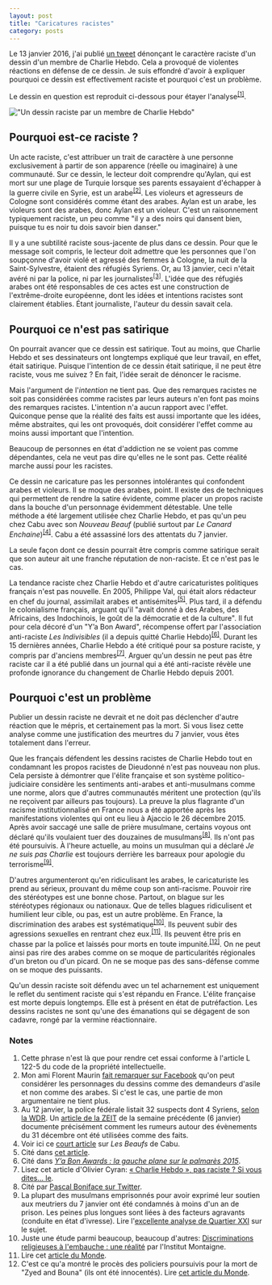 ```yaml
---
layout: post
title: "Caricatures racistes"
category: posts
---
```


Le 13 janvier 2016, j'ai publié [un tweet](https://twitter.com/nicolaskb/status/687270412162568192) dénonçant le caractère raciste d'un dessin d'un membre de Charlie Hebdo. Cela a provoqué de violentes réactions en défense de ce dessin. Je suis effondré d'avoir à expliquer pourquoi ce dessin est effectivement raciste et pourquoi c'est un problème.

Le dessin en question est reproduit ci-dessous pour étayer l'analyse<sup><a href="#notes">[1]</a></sup>.

!["Un dessin raciste par un membre de Charlie Hebdo"](/images/racist-cartoon.jpg)

## Pourquoi est-ce raciste ?

Un acte raciste, c'est attribuer un trait de caractère à une personne exclusivement à partir de son apparence (réelle ou imaginaire) à une communauté. Sur ce dessin, le lecteur doit comprendre qu'Aylan, qui est mort sur une plage de Turquie lorsque ses parents essayaient d'échapper à la guerre civile en Syrie, est un arabe<sup><a href="#notes">[2]</a></sup>. Les violeurs et agresseurs de Cologne sont considérés comme étant des arabes. Aylan est un arabe, les violeurs sont des arabes, donc Aylan est un violeur. C'est un raisonnement typiquement raciste, un peu comme "il y a des noirs qui dansent bien, puisque tu es noir tu dois savoir bien danser."

Il y a une subtilité raciste sous-jacente de plus dans ce dessin. Pour que le message soit compris, le lecteur doit admettre que les personnes que l'on soupçonne d'avoir violé et agressé des femmes à Cologne, la nuit de la Saint-Sylvestre, étaient des réfugiés Syriens. Or, au 13 janvier, ceci n'était avéré ni par la police, ni par les journalistes<sup><a href="#notes">[3]</a></sup>. L'idée que des réfugiés arabes ont été responsables de ces actes est une construction de l'extrême-droite européenne, dont les idées et intentions racistes sont clairement établies. Étant journaliste, l'auteur du dessin savait cela.

## Pourquoi ce n'est pas satirique

On pourrait avancer que ce dessin est satirique. Tout au moins, que Charlie Hebdo et ses dessinateurs ont longtemps expliqué que leur travail, en effet, était satirique. Puisque l'intention de ce dessin était satirique, il ne peut être raciste, vous me suivez ? En fait, l'idée serait de dénoncer le racisme.

Mais l'argument de l'_intention_ ne tient pas. Que des remarques racistes ne soit pas considérées comme racistes par leurs auteurs n'en font pas moins des remarques racistes. L'intention n'a aucun rapport avec l'effet. Quiconque pense que la réalité des faits est aussi importante que les idées, même abstraites, qui les ont provoqués, doit considérer l'effet comme au moins aussi important que l'intention. 

Beaucoup de personnes en état d'addiction ne se voient pas comme dépendantes, cela ne veut pas dire qu'elles ne le sont pas. Cette réalité marche aussi pour les racistes.

Ce dessin ne caricature pas les personnes intolérantes qui confondent arabes et violeurs. Il se moque des arabes, point. Il existe des de techniques qui permettent de rendre la satire évidente, comme placer un propos raciste dans la bouche d'un personnage évidemment détestable. Une telle méthode a été largement utilisée chez Charlie Hebdo, et pas qu'un peu chez Cabu avec son _Nouveau Beauf_ (publié surtout par _Le Canard Enchaine_)<sup><a href="#notes">[4]</a></sup>. Cabu a été assassiné lors des attentats du 7 janvier.

La seule façon dont ce dessin pourrait être compris comme satirique serait que son auteur ait une franche réputation de non-raciste. Et ce n'est pas le cas.

La tendance raciste chez Charlie Hebdo et d'autre caricaturistes politiques français n'est pas nouvelle. En 2005, Philippe Val, qui était alors rédacteur en chef du journal, assimilait arabes et antisémites<sup><a href="#notes">[5]</a></sup>. Plus tard, il a défendu le colonialisme français, arguant qu'il "avait donné à des Arabes, des Africains, des Indochinois, le goût de la démocratie et de la culture". Il fut pour cela décoré d'un "Y’a Bon Award", récompense offert par l'association anti-raciste _Les Indivisibles_ (il a depuis quitté Charlie Hebdo)<sup><a href="#notes">[6]</a></sup>. Durant les 15 dernières années, Charlie Hebdo a été critiqué pour sa posture raciste, y compris par d'anciens membres<sup><a href="#notes">[7]</a></sup>. Arguer qu'un dessin ne peut pas être raciste car il a été publié dans un journal qui a été anti-raciste révèle une profonde ignorance du changement de Charlie Hebdo depuis 2001.

## Pourquoi c'est un problème

Publier un dessin raciste ne devrait et ne doit pas déclencher d'autre réaction que le mépris, et certainement pas la mort. Si vous lisez cette analyse comme une justification des meurtres du 7 janvier, vous êtes totalement dans l'erreur.

Que les français défendent les dessins racistes de Charlie Hebdo tout en condamnant les propos racistes de Dieudonné n'est pas nouveau non plus. Cela persiste à démontrer que l'élite française et son système politico-judiciaire considère les sentiments anti-arabes et anti-musulmans comme une norme, alors que d'autres communautés méritent une protection (qu'ils ne reçoivent par ailleurs pas toujours). La preuve la plus flagrante d'un racisme institutionnalisé en France nous a été apportée après les manifestations violentes qui ont eu lieu à Ajaccio le 26 décembre 2015. Après avoir saccagé une salle de prière musulmane, certains voyous ont déclaré qu'ils voulaient tuer des douzaines de musulmans<sup><a href="#notes">[8]</a></sup>. Ils n'ont pas été poursuivis. À l'heure actuelle, au moins un musulman qui a déclaré _Je ne suis pas Charlie_ est toujours derrière les barreaux pour apologie du terrorisme<sup><a href="#notes">[9]</a></sup>. 

D'autres argumenteront qu'en ridiculisant les arabes, le caricaturiste les prend au sérieux, prouvant du même coup son anti-racisme. Pouvoir rire des stéréotypes est une bonne chose. Partout, on blague sur les stéréotypes régionaux ou nationaux. Que de telles blagues ridiculisent et humilient leur cible, ou pas, est un autre problème. En France, la discrimination des arabes est systématique<sup><a href="#notes">[10]</a></sup>. Ils peuvent subir des agressions sexuelles en rentrant chez eux.<sup><a href="#notes">[11]</a></sup>. Ils peuvent être pris en chasse par la police et laissés pour morts en toute impunité.<sup><a href="#notes">[12]</a></sup>. On ne peut ainsi pas rire des arabes comme on se moque de particularités régionales d'un breton ou d'un picard. On ne se moque pas des sans-défense comme on se moque des puissants.

Qu'un dessin raciste soit défendu avec un tel acharnement est uniquement le reflet du sentiment raciste qui s'est répandu en France. L'élite française est morte depuis longtemps. Elle est à présent en état de putréfaction. Les dessins racistes ne sont qu'une des émanations qui se dégagent de son cadavre, rongé par la vermine réactionnaire.

<a name="notes"></a>
### Notes
1. Cette phrase n'est là que pour rendre cet essai conforme à l'article L 122-5 du code de la propriété intellectuelle.
1. Mon ami Florent Maurin [fait remarquer sur Facebook](https://www.facebook.com/nicolas.kayserbril/posts/446968652176754?comment_id=447210595485893&comment_tracking={%22tn%22%3A%22R0%22}) qu'on peut considérer les personnages du dessins comme des demandeurs d'asile et non comme des arabes. Si c'est le cas, une partie de mon argumentaire ne tient plus.
1. Au 12 janvier, la police fédérale listait 32 suspects dont 4 Syriens, [selon la WDR](http://www1.wdr.de/themen/aktuell/vorfaelle-hauptbahnhof-koeln-fakten-100.html). Un [article de la ZEIT](http://www.zeit.de/gesellschaft/zeitgeschehen/2016-01/koeln-silvester-uebergriffe-medien) de la semaine précédente (6 janvier) documente précisément comment les rumeurs autour des évènements du 31 décembre ont été utilisées comme des faits.
1. Voir ici ce [court article](http://www.le-toaster.fr/culture-g/dou-viennent-les-beaufs/) sur _Les Beaufs_ de Cabu.
1. Cité dans [cet article](http://lmsi.net/Philippe-Val-est-un-raciste).
1. Cité dans [_Y’a Bon Awards : la gauche plane sur le palmarès 2015_](http://www.politis.fr/Y-a-Bon-Awards-la-gauche-plane-sur,31546.html).
1. Lisez cet article d'Olivier Cyran: [« Charlie Hebdo », pas raciste ? Si vous dites… le](http://www.article11.info/?Charlie-Hebdo-pas-raciste-Si-vous).
1. Cité par [Pascal Boniface sur Twitter](https://twitter.com/PascalBoniface/status/681077240269041664).
1. La plupart des musulmans emprisonnés pour avoir exprimé leur soutien aux meutriers du 7 janvier ont été condamnés à moins d'un an de prison. Les peines plus longues sont liées à des facteurs agravants (conduite en état d'ivresse). Lire l'[excellente analyse de Quartier XXI](http://quartiersxxi.org/le-delire-anti-terroriste-manque-sa-cible) sur le sujet.
1. Juste une étude parmi beaucoup, beaucoup d'autres: [Discriminations religieuses à l'embauche : une réalité](http://www.institutmontaigne.org/fr/publications/discriminations-religieuses-lembauche-une-realite) par l'Institut Montaigne.
1. Lire cet [article du Monde](http://www.lemonde.fr/police-justice/article/2015/12/18/espece-de-libanais-de-merde-connards-sales-noirs-des-adolescents-portent-plainte-pour-violences-policieres_4834472_1653578.html).
1. C'est ce qu'a montré le procès des policiers poursuivis pour la mort de "Zyed and Bouna" (ils ont été innocentés). Lire [cet article du Monde](http://www.lemonde.fr/societe/article/2015/05/18/mort-de-zyed-et-bouna-relaxe-definitive-des-deux-policiers_4635109_3224.html).